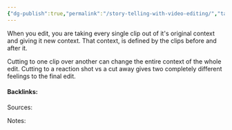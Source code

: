 ```yaml
---
{"dg-publish":true,"permalink":"/story-telling-with-video-editing/","tags":["unfinished-thought"],"created":"2025-09-15T18:24:39.954+10:00","updated":"2025-10-10T17:14:09.149+11:00"}
---
```


When you edit, you are taking every single clip out of it's original context and giving it new context. 
That context, is defined by the clips before and after it.

Cutting to one clip over another can change the entire context of the whole edit. Cutting to a reaction shot vs a cut away gives two completely different feelings to the final edit.



#### Backlinks:
Sources:


Notes:
